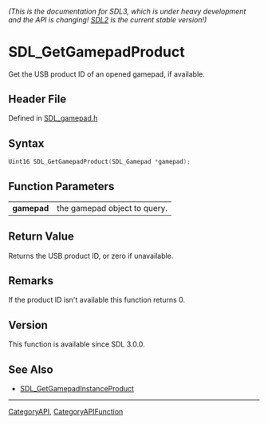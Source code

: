 ###### (This is the documentation for SDL3, which is under heavy development and the API is changing! [SDL2](https://wiki.libsdl.org/SDL2/) is the current stable version!)
# SDL_GetGamepadProduct

Get the USB product ID of an opened gamepad, if available.

## Header File

Defined in [SDL_gamepad.h](https://github.com/libsdl-org/SDL/blob/main/include/SDL3/SDL_gamepad.h)

## Syntax

```c
Uint16 SDL_GetGamepadProduct(SDL_Gamepad *gamepad);

```

## Function Parameters

|                 |                              |
| --------------- | ---------------------------- |
| **gamepad**     | the gamepad object to query. |

## Return Value

Returns the USB product ID, or zero if unavailable.

## Remarks

If the product ID isn't available this function returns 0.

## Version

This function is available since SDL 3.0.0.

## See Also

* [SDL_GetGamepadInstanceProduct](SDL_GetGamepadInstanceProduct)

----
[CategoryAPI](CategoryAPI), [CategoryAPIFunction](CategoryAPIFunction)

